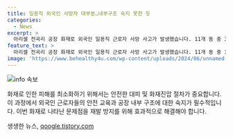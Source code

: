 ```yaml
---
title: 일용직 외국인 사망자 대부분…내부구조 숙지 못한 듯
categories:
  - News
excerpt: >
  아리셀 전곡리 공장 화재로 외국인 일용직 근로자 사망 사고가 발생했습니다. 11개 동 중 3동이 불에 휩싸였고, 완제품 검수 및 포장 작업 등이 이뤄지는 곳으로 알려졌습니다. 특히, 화재 당시 공장 내부 구조를 미숙했던 외국인 근로자들이 대다수였다는 점이 인명 피해를 더 크게 키웠습니다. 화재는 리튬전지 공장이었기 때문에 폭발 위험으로 주변에 불안감을 불러일으켰으며, 환경부의 정기 안전 점검에서 특이점이 발견되지 않았다고 밝혀졌습니다.
feature_text: >
  아리셀 전곡리 공장 화재로 외국인 일용직 근로자 사망 사고가 발생했습니다. 11개 동 중 3동이 불에 휩싸였고, 완제품 검수 및 포장 작업 등이 이뤄지는 곳으로 알려졌습니다. 특히, 화재 당시 공장 내부 구조를 미숙했던 외국인 근로자들이 대다수였다는 점이 인명 피해를 더 크게 키웠습니다. 화재는 리튬전지 공장이었기 때문에 폭발 위험으로 주변에 불안감을 불러일으켰으며, 환경부의 정기 안전 점검에서 특이점이 발견되지 않았다고 밝혀졌습니다.
image: 'https://www.behealthy4u.com/wp-content/uploads/2024/06/unnamed-file.png'
---
```


<p><img src="https://www.behealthy4u.com/wp-content/uploads/2024/06/unnamed-file.png" alt="info 속보" /></p>

<p>화재로 인한 피해를 최소화하기 위해서는 안전한 대피 및 화재진압 절차가 중요합니다. 이 과정에서 외국인 근로자들의 안전 교육과 공장 내부 구조에 대한 숙지가 필수적입니다. 이번 화재로 나타난 문제점을 재발 방지를 위해 효과적으로 해결해야 합니다.</p>
생생한 뉴스, <a href="https://qoogle.tistory.com" rel="dofollow">qoogle.tistory.com</a>


